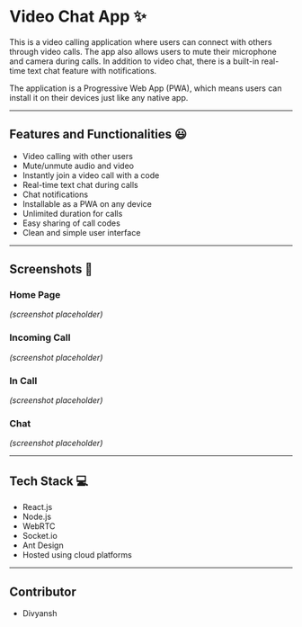 # Video Chat App ✨

This is a video calling application where users can connect with others through video calls. The app also allows users to mute their microphone and camera during calls. In addition to video chat, there is a built-in real-time text chat feature with notifications.  

The application is a Progressive Web App (PWA), which means users can install it on their devices just like any native app.  

---

## Features and Functionalities 😃

- Video calling with other users  
- Mute/unmute audio and video  
- Instantly join a video call with a code  
- Real-time text chat during calls  
- Chat notifications  
- Installable as a PWA on any device  
- Unlimited duration for calls  
- Easy sharing of call codes  
- Clean and simple user interface  

---

## Screenshots 📸

### Home Page  
*(screenshot placeholder)*  

### Incoming Call  
*(screenshot placeholder)*  

### In Call  
*(screenshot placeholder)*  

### Chat  
*(screenshot placeholder)*  

---

## Tech Stack 💻

- React.js  
- Node.js  
- WebRTC  
- Socket.io  
- Ant Design  
- Hosted using cloud platforms  

---

## Contributor  

- Divyansh  
